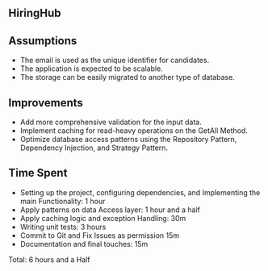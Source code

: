 ## HiringHub

## Assumptions
- The email is used as the unique identifier for candidates.
- The application is expected to be scalable.
- The storage can be easily migrated to another type of database.

## Improvements
- Add more comprehensive validation for the input data.
- Implement caching for read-heavy operations on the GetAll Method.
- Optimize database access patterns using the Repository Pattern, Dependency Injection, and Strategy Pattern.

## Time Spent
- Setting up the project, configuring dependencies, and Implementing the main Functionality: 1 hour
- Apply patterns on data Access layer: 1 hour and a half
- Apply caching logic and exception Handling: 30m
- Writing unit tests: 3 hours
- Commit to Git and Fix Issues as permission 15m
- Documentation and final touches: 15m

Total: 6 hours and a Half
